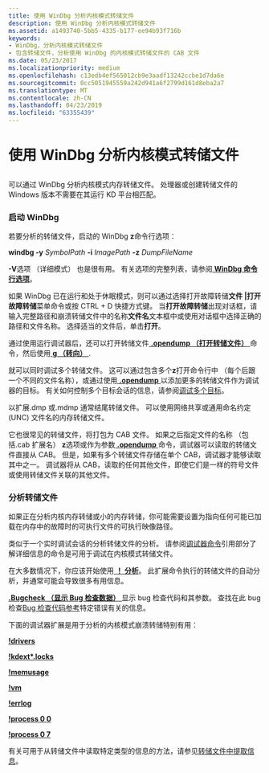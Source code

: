 ```yaml
---
title: 使用 WinDbg 分析内核模式转储文件
description: 使用 WinDbg 分析内核模式转储文件
ms.assetid: a1493740-5bb5-4335-b177-ee94b93f716b
keywords:
- WinDbg，分析内核模式转储文件
- 包含转储文件，分析使用 WinDbg 的内核模式转储文件的 CAB 文件
ms.date: 05/23/2017
ms.localizationpriority: medium
ms.openlocfilehash: c13edb4ef565012cb9e3aadf13242ccbe1d7da6e
ms.sourcegitcommit: 0cc5051945559a242d941a6f2799d161d8eba2a7
ms.translationtype: MT
ms.contentlocale: zh-CN
ms.lasthandoff: 04/23/2019
ms.locfileid: "63355439"
---
```

# <a name="analyzing-a-kernel-mode-dump-file-with-windbg"></a>使用 WinDbg 分析内核模式转储文件


## <span id="ddk_analyzing_a_kernel_mode_dump_file_with_windbg_dbg"></span><span id="DDK_ANALYZING_A_KERNEL_MODE_DUMP_FILE_WITH_WINDBG_DBG"></span>


可以通过 WinDbg 分析内核模式内存转储文件。 处理器或创建转储文件的 Windows 版本不需要在其运行 KD 平台相匹配。

### <a name="span-idstartingwindbgspanspan-idstartingwindbgspanstarting-windbg"></a><span id="starting_windbg"></span><span id="STARTING_WINDBG"></span>启动 WinDbg

若要分析的转储文件，启动的 WinDbg **z**命令行选项：

**windbg -y** *SymbolPath* **-i** *ImagePath* **-z** *DumpFileName*

**-V**选项 （详细模式） 也是很有用。 有关选项的完整列表，请参阅[ **WinDbg 命令行选项**](windbg-command-line-options.md)。

如果 WinDbg 已在运行和处于休眠模式，则可以通过选择打开故障转储**文件 |打开故障转储**菜单命令或按 CTRL + D 快捷方式键。 当**打开故障转储**出现对话框，请输入完整路径和崩溃转储文件中的名称**文件名**文本框中或使用对话框中选择正确的路径和文件名称。 选择适当的文件后，单击**打开**。

通过使用运行调试器后，还可以打开转储文件[ **.opendump （打开转储文件）** ](-opendump--open-dump-file-.md)命令，然后使用[ **g （转向）** ](g--go-.md).

就可以同时调试多个转储文件。 这可以通过包含多个**z**打开命令行中 （每个后跟一个不同的文件名称），或通过使用[ **.opendump** ](-opendump--open-dump-file-.md)以添加更多的转储文件作为调试器的目标。 有关如何控制多个目标会话的信息，请参阅[调试多个目标](debugging-multiple-targets.md)。

以扩展.dmp 或.mdmp 通常结尾转储文件。 可以使用网络共享或通用命名约定 (UNC) 文件名的内存转储文件。

它也很常见的转储文件，将打包为 CAB 文件。 如果之后指定文件的名称 （包括.cab 扩展名） **z**选项或作为参数[ **.opendump** ](-opendump--open-dump-file-.md)命令，调试器可以读取的转储文件直接从 CAB。 但是，如果有多个转储文件存储在单个 CAB，调试器才能够读取其中之一。 调试器将从 CAB，读取的任何其他文件，即使它们是一样的符号文件或使用转储文件关联的其他文件。

### <a name="span-idanalyzingthedumpfilespanspan-idanalyzingthedumpfilespananalyzing-the-dump-file"></a><span id="analyzing_the_dump_file"></span><span id="ANALYZING_THE_DUMP_FILE"></span>分析转储文件

如果正在分析内核内存转储或小的内存转储，你可能需要设置为指向任何可能已加载在内存中的故障时的可执行文件的可执行映像路径。

类似于一个实时调试会话的分析转储文件的分析。 请参阅[调试器命令](debugger-commands.md)引用部分了解详细信息的命令是可用于调试在内核模式转储文件。

在大多数情况下，你应该开始使用[ **！ 分析**](-analyze.md)。 此扩展命令执行的转储文件的自动分析，并通常可能会导致很多有用信息。

[ **.Bugcheck （显示 Bug 检查数据）** ](-bugcheck--display-bug-check-data-.md)显示 bug 检查代码和其参数。 查找在此 bug 检查[Bug 检查代码参考](bug-check-code-reference2.md)特定错误有关的信息。

下面的调试器扩展是用于分析的内核模式崩溃转储特别有用：

[**!drivers**](-drivers.md)

[**!kdext\*.locks**](-locks---kdext--locks-.md)

[**!memusage**](-memusage.md)

[**!vm**](-vm.md)

[**!errlog**](-errlog.md)

[**!process 0 0**](-process.md)

[**!process 0 7**](-process.md)

有关可用于从转储文件中读取特定类型的信息的方法，请参见[转储文件中提取信息](extracting-information-from-a-dump-file.md)。

 

 





